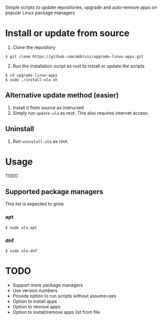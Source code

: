 Simple scripts to update repositories, upgrade and auto-remove apps on popular Linux package managers

# Install or update from source

1. Clone the repository
```
$ git clone https://github.com/abbluiz/upgrade-linux-apps.git
```

2. Run the installation script as root to install or update the scripts
```
$ cd upgrade-linux-apps
$ sudo ./install-ula.sh
```


## Alternative update method (easier)

1. Install it from source as instructed
2. Simply run `update-ula` as root. This also requires internet access.

## Uninstall

1. Run `uninstall-ula` as root.

# Usage

TODO

## Supported package managers

This list is expected to grow.

### apt
```
$ sudo ula-apt
```

### dnf

```
$ sudo ula-dnf
```

# TODO
* Support more package managers
* Use version numbers
* Provide option to run scripts without assume=yes
* Option to install apps
* Option to remove apps
* Option to install/remove apps list from file 
